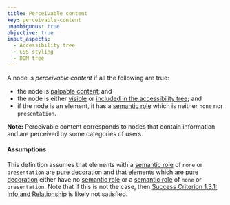 ```yaml
---
title: Perceivable content
key: perceivable-content
unambiguous: true
objective: true
input_aspects:
  - Accessibility tree
  - CSS styling
  - DOM tree
---
```


A node is _perceivable content_ if all the following are true:

- the node is [palpable content][]; and
- the node is either [visible][] or [included in the accessibility tree][]; and
- if the node is an element, it has a [semantic role][] which is neither `none` nor `presentation`.

**Note:** Perceivable content corresponds to nodes that contain information and are perceived by some categories of users.

#### Assumptions

This definition assumes that elements with a [semantic role][] of `none` or `presentation` are [pure decoration][] and that elements which are [pure decoration][] either have no [semantic role][] or a [semantic role][] of `none` or `presentation`. Note that if this is not the case, then [Success Criterion 1.3.1: Info and Relationship][sc131] is likely not satisfied.

[included in the accessibility tree]: #included-in-the-accessibility-tree 'Definition of included in the accessibility tree'
[palpable content]: https://html.spec.whatwg.org/multipage/dom.html#palpable-content 'HTML specification of palpable content'
[pure decoration]: https://www.w3.org/TR/WCAG21/#dfn-pure-decoration 'WCAG definition of pure decoration'
[sc131]: https://www.w3.org/TR/WCAG21/#info-and-relationships 'Success Criterion 1.3.1: Info and Relationship'
[semantic role]: #semantic-role 'Definition of semantic role'
[visible]: #visible 'Definition of visible'
